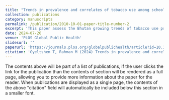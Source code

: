 ```yaml
---
title: "Trends in prevalence and correlates of tobacco use among school-going adolescents in Bhutan: A secondary data analysis of the 2004–2019 Global Youth Tobacco Survey"
collection: publications
category: manuscripts
permalink: /publication/2010-10-01-paper-title-number-2
excerpt: 'This paper assess the Bhutan growing trends of tobacco use prevalence among the school going children in Bhutan'
date: 2024-07-26
venue: 'PLOS Global Public Health'
slidesurl: ''
paperurl: 'https://journals.plos.org/globalpublichealth/article?id=10.1371/journal.pgph.0003544'
citation: 'Gyeltshen T, Rahman M (2024) Trends in prevalence and correlates of tobacco use among school-going adolescents in Bhutan: A secondary data analysis of the 2004–2019 Global Youth Tobacco Survey. PLOS Global Public Health 4(7): e0003544. https://doi.org/10.1371/journal.pgph.0003544'
---
```


The contents above will be part of a list of publications, if the user clicks the link for the publication than the contents of section will be rendered as a full page, allowing you to provide more information about the paper for the reader. When publications are displayed as a single page, the contents of the above "citation" field will automatically be included below this section in a smaller font.